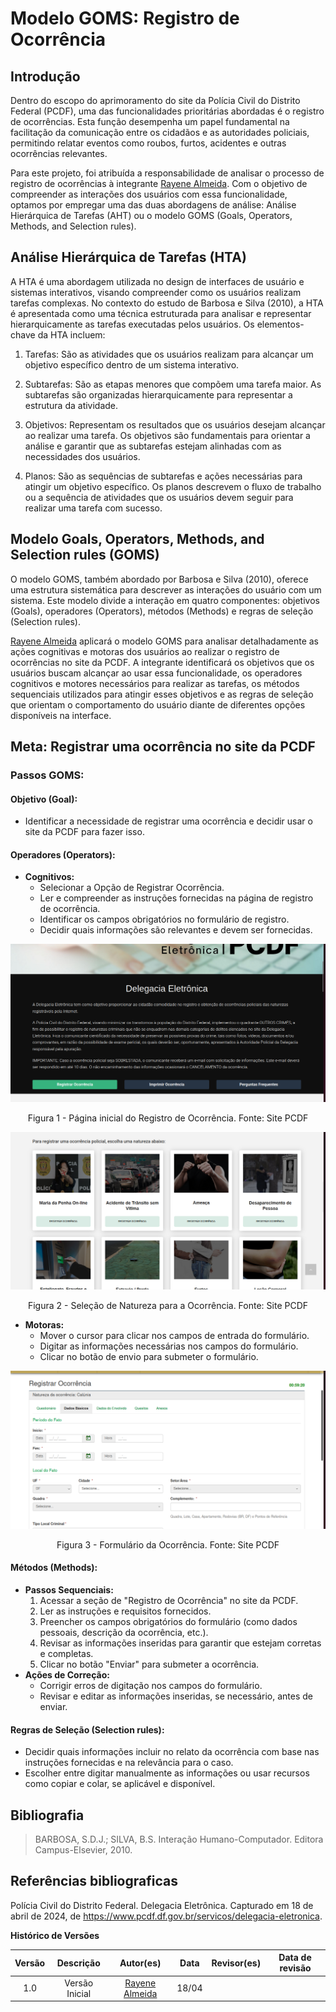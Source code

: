 # Modelo GOMS: Registro de Ocorrência

## Introdução
Dentro do escopo do aprimoramento do site da Polícia Civil do Distrito Federal (PCDF), uma das funcionalidades prioritárias abordadas é o registro de ocorrências. Esta função desempenha um papel fundamental na facilitação da comunicação entre os cidadãos e as autoridades policiais, permitindo relatar eventos como roubos, furtos, acidentes e outras ocorrências relevantes.

Para este projeto, foi atribuída a responsabilidade de analisar o processo de registro de ocorrências à integrante [Rayene Almeida](https://github.com/rayenealmeida). Com o objetivo de compreender as interações dos usuários com essa funcionalidade, optamos por empregar uma das duas abordagens de análise: Análise Hierárquica de Tarefas (AHT) ou o modelo GOMS (Goals, Operators, Methods, and Selection rules).

## Análise Hierárquica de Tarefas (HTA)
A HTA é uma abordagem utilizada no design de interfaces de usuário e sistemas interativos, visando compreender como os usuários realizam tarefas complexas. No contexto do estudo de Barbosa e Silva (2010), a HTA é apresentada como uma técnica estruturada para analisar e representar hierarquicamente as tarefas executadas pelos usuários.
Os elementos-chave da HTA incluem:

1. Tarefas: São as atividades que os usuários realizam para alcançar um objetivo específico dentro de um sistema interativo.

2. Subtarefas: São as etapas menores que compõem uma tarefa maior. As subtarefas são organizadas hierarquicamente para representar a estrutura da atividade.

3. Objetivos: Representam os resultados que os usuários desejam alcançar ao realizar uma tarefa. Os objetivos são fundamentais para orientar a análise e garantir que as subtarefas estejam alinhadas com as necessidades dos usuários.

4. Planos: São as sequências de subtarefas e ações necessárias para atingir um objetivo específico. Os planos descrevem o fluxo de trabalho ou a sequência de atividades que os usuários devem seguir para realizar uma tarefa com sucesso.

## Modelo Goals, Operators, Methods, and Selection rules (GOMS)
O modelo GOMS, também abordado por Barbosa e Silva (2010), oferece uma estrutura sistemática para descrever as interações do usuário com um sistema. Este modelo divide a interação em quatro componentes: objetivos (Goals), operadores (Operators), métodos (Methods) e regras de seleção (Selection rules).

[Rayene Almeida](https://github.com/rayenealmeida) aplicará o modelo GOMS para analisar detalhadamente as ações cognitivas e motoras dos usuários ao realizar o registro de ocorrências no site da PCDF. A integrante identificará os objetivos que os usuários buscam alcançar ao usar essa funcionalidade, os operadores cognitivos e motores necessários para realizar as tarefas, os métodos sequenciais utilizados para atingir esses objetivos e as regras de seleção que orientam o comportamento do usuário diante de diferentes opções disponíveis na interface.

## Meta: Registrar uma ocorrência no site da PCDF

### Passos GOMS:

#### Objetivo (Goal):
- Identificar a necessidade de registrar uma ocorrência e decidir usar o site da PCDF para fazer isso.

#### Operadores (Operators):
- **Cognitivos:**
  - Selecionar a Opção de Registrar Ocorrência.
  - Ler e compreender as instruções fornecidas na página de registro de ocorrência.
  - Identificar os campos obrigatórios no formulário de registro.
  - Decidir quais informações são relevantes e devem ser fornecidas.

![Página inicial para ocorrência](../../assets/Analise_Requisitos/registraocorrencia.png)
<div align="center">
<p> Figura 1 - Página inicial do Registro de Ocorrência. Fonte: Site PCDF  </p> 
</div>

![Página Seleção do Crime](../../assets/Analise_Requisitos/registraocorrencia2.png)
<div align="center">
<p> Figura 2 - Seleção de Natureza para a Ocorrência. Fonte: Site PCDF  </p> 
</div>


- **Motoras:**
  - Mover o cursor para clicar nos campos de entrada do formulário.
  - Digitar as informações necessárias nos campos do formulário.
  - Clicar no botão de envio para submeter o formulário.


![Página de Formulário para Ocorrência](../../assets/Analise_Requisitos/registraocorrencia3.png)
<div align="center">
<p> Figura 3 - Formulário da Ocorrência. Fonte: Site PCDF  </p> 
</div>

#### Métodos (Methods):
- **Passos Sequenciais:**
  1. Acessar a seção de "Registro de Ocorrência" no site da PCDF.
  2. Ler as instruções e requisitos fornecidos.
  3. Preencher os campos obrigatórios do formulário (como dados pessoais, descrição da ocorrência, etc.).
  4. Revisar as informações inseridas para garantir que estejam corretas e completas.
  5. Clicar no botão "Enviar" para submeter a ocorrência.
- **Ações de Correção:**
  - Corrigir erros de digitação nos campos do formulário.
  - Revisar e editar as informações inseridas, se necessário, antes de enviar.

#### Regras de Seleção (Selection rules):
- Decidir quais informações incluir no relato da ocorrência com base nas instruções fornecidas e na relevância para o caso.
- Escolher entre digitar manualmente as informações ou usar recursos como copiar e colar, se aplicável e disponível.

## Bibliografia
> BARBOSA, S.D.J.; SILVA, B.S. Interação Humano-Computador. Editora Campus-Elsevier, 2010.

## Referências bibliograficas

Polícia Civil do Distrito Federal. Delegacia Eletrônica. Capturado em 18 de abril de 2024, de https://www.pcdf.df.gov.br/servicos/delegacia-eletronica.

 **Histórico de Versões**
 
| Versão |          Descrição              |     Autor(es)      |      Data      |   Revisor(es)     |    Data de revisão    |  
|:------:|:-------------------------------:|:--------------:|:--------------:|:-------------:|:---------------------:|
|  1.0   | Versão Inicial                    |   [Rayene Almeida](https://github.com/rayenealmeida)      |   18/04   |               |                    |
